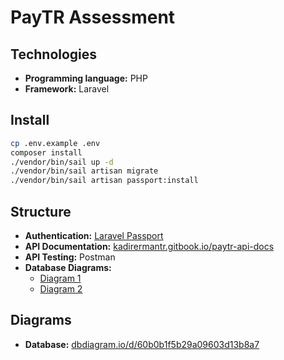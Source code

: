 # PayTR Assessment

## Technologies

- **Programming language:** PHP
- **Framework:** Laravel

## Install

```bash
cp .env.example .env
composer install
./vendor/bin/sail up -d
./vendor/bin/sail artisan migrate
./vendor/bin/sail artisan passport:install
```

## Structure

- **Authentication:** [Laravel Passport](https://laravel.com/docs/passport)
- **API Documentation:** [kadirermantr.gitbook.io/paytr-api-docs](https://kadirermantr.gitbook.io/paytr-api-docs)
- **API Testing:** Postman
- **Database Diagrams:**
  - [Diagram 1](https://dbdiagram.io/d/6420f4b25758ac5f172447ae)
  - [Diagram 2](https://dbdiagram.io/d/6420f5185758ac5f172447ca)

## Diagrams

- **Database:** [dbdiagram.io/d/60b0b1f5b29a09603d13b8a7](https://dbdiagram.io/d/60b0b1f5b29a09603d13b8a7)
